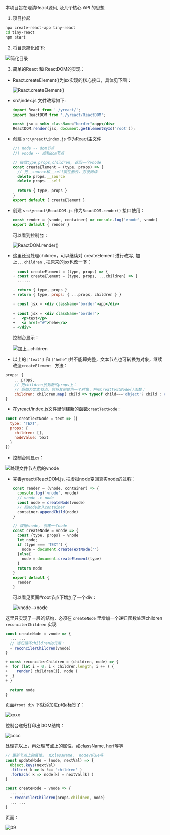 本项目旨在理清React源码, 及几个核心 API 的思想

1. 项目拉起

```bash
npx create-react-app tiny-react
cd tiny-react
npm start
```

2. 将目录简化如下:

![简化目录](imgForMd/01.png)

3. 简单的React 和 ReactDOM的实现：

  + React.createElement()为jsx实现的核心接口，具体见下图：

      ![React.createElement()](imgForMd/02.png)

  + src\index.js 文件改写如下:

      ```jsx
      import React from './yreact/';
      import ReactDOM from './yreact/ReactDOM';
      
      const jsx = <div className="border">app</div>
      ReactDOM.render(jsx, document.getElementById('root'));
      ```

  + 创建 `src\yreact\index.js` 作为React主文件

      ```jsx
      //! node -- dom节点
      //! vnode -- 虚拟dom节点
      
      // 接收type,props,children, 返回一个vnode
      const createElement = (type, props) => {
        // 把__source和__self属性删去，方便阅读
        delete props.__source
        delete props.__self
        
        return { type, props }
      }
      export default { createElement }
      ```

  + 创建 `src\yreact\ReactDOM.js` 作为`ReactDOM.render()` 接口使用：

       ```jsx
      const render = (vnode, container) => console.log('vnode', vnode)
      export default { render }
      ```

      可以看到控制台：

      ![ReactDOM.render()](imgForMd/03.png)

  + 这里还没处理children，可以继续对 createElement 进行改写, 加上`...children` , 把原来的jsx也改一下：

      ```jsx
      - const createElement = (type, props) => {
      + const createElement = (type, props, ...children) => {
        ......
      
      - return { type, props }
      + return { type, props: { ...props, children } }

      - const jsx = <div className="border">app</div>
          
      + const jsx = <div className="border">
      +   <p>text</p>
      +   <a href="#">hehe</a>
      + </div>
      ```

      控制台显示：

      ![加上...children](imgForMd/04.png)

  + 以上的`["text"]` 和 `["hehe"]`并不能算完整，文本节点也可转换为对象，继续改造`createElement ` 方法：

  ```js
  props: {
      ...props,
      // 把children放到新的props上：
      // 假如为文本节点，则将其创建为一个对象，利用creatTextNode()函数：
      children: children.map( child => typeof child==='object'? child : creatTextNode(child) )
  }
  ```

  + 在yreact/index.js文件里创建新的函数`creatTextNode` :

  ```js
  const creatTextNode = text => ({
    type: 'TEXT',
    props: {
      children: [],
      nodeValue: text
    }
  })
  ```

  + 控制台则显示：

  ![处理文件节点后的vnode](imgForMd/05.png)

  + 完善yreact/ReactDOM.js, 把虚拟node变回真实node的过程：

    ```js
    const render = (vnode, container) => {
      console.log('vnode', vnode)
      // vnode -> node
      const node = createNode(vnode)
      // 把node放入container
      container.appendChild(node)
    }
    
    // 根据vnode, 创建一个node
    const createNode = vnode => {
      const {type, props} = vnode
      let node;
      if (type === 'TEXT') {
        node = document.createTextNode('')
      }else{
        node = document.createElement(type)
      }
      return node
    }
    export default {
      render
    }
    ```

    可以看见页面#root节点下增加了一个div：

    ![vnode-->node](imgForMd/06.vnode-node.png)

    

  这里只实现了一层的结构，必须在 `createNode`  里增加一个递归函数处理children `reconcilerChildren` 实现:

  ```js
  const createNode = vnode => {
    ... ...
    // 递归循环children的元素：
    + reconcilerChildren(vnode)    
  }

  + const reconcilerChildren = (children, node) => {
  +  for (let i = 0; i < children.length; i ++ ) {
  +    render( children[i], node )
  +  }
  + }

    return node
  }
  ```

  页面`#root div` 下就添加进p和a标签了：

  ![xxxx](imgForMd/08.png) 

  控制台递归打印出DOM结构：

  ![cccc](imgForMd/07.png)

  处理完以上，再处理节点上的属性，如className, herf等等

  ```js
  // 更新节点上的属性， 如className,  nodeValue等
  const updateNode = (node, nextVal) => {
    Object.keys(nextVal)
    .filter( k => k !== 'children' )
    .forEach( k => node[k] = nextVal[k] )
  }
  ```

  ```js
  const createNode = vnode => {
    ... ...
    + reconcilerChildren(props.children, node)
    ... ...
  }
  ```

  页面：

  ![09](imgForMd/09.png)

